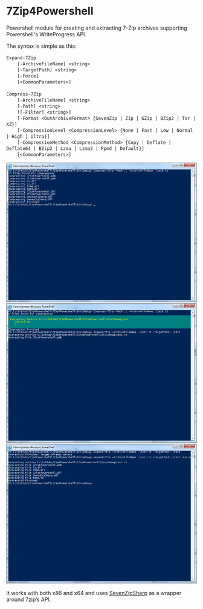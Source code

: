 7Zip4Powershell
===============

Powershell module for creating and extracting 7-Zip archives supporting Powershell's WriteProgress API.

The syntax is simple as this:

    Expand-7Zip
        [-ArchiveFileName] <string>
        [-TargetPath] <string>
        [-Force]
        [<CommonParameters>]

    Compress-7Zip
        [-ArchiveFileName] <string>
        [-Path] <string>
        [[-Filter] <string>]
        [-Format <OutArchiveFormat> {SevenZip | Zip | GZip | BZip2 | Tar | XZ}]
        [-CompressionLevel <CompressionLevel> {None | Fast | Low | Normal | High | Ultra}]
        [-CompressionMethod <CompressionMethod> {Copy | Deflate | Deflate64 | BZip2 | Lzma | Lzma2 | Ppmd | Default}]
        [<CommonParameters>]

![Compress](https://github.com/onyxhat/7Zip4Powershell/blob/master/screenshots/Compress_Progress_1.png)
![UnCompress](https://github.com/onyxhat/7Zip4Powershell/blob/master/screenshots/UnCompress_Progress_1.png)
![UnCompress Force](https://github.com/onyxhat/7Zip4Powershell/blob/master/screenshots/UnCompress_Progress_2.png)
		
It works with both x86 and x64 and uses [SevenZipSharp](https://sevenzipsharp.codeplex.com/) as a wrapper around 7zip’s API.